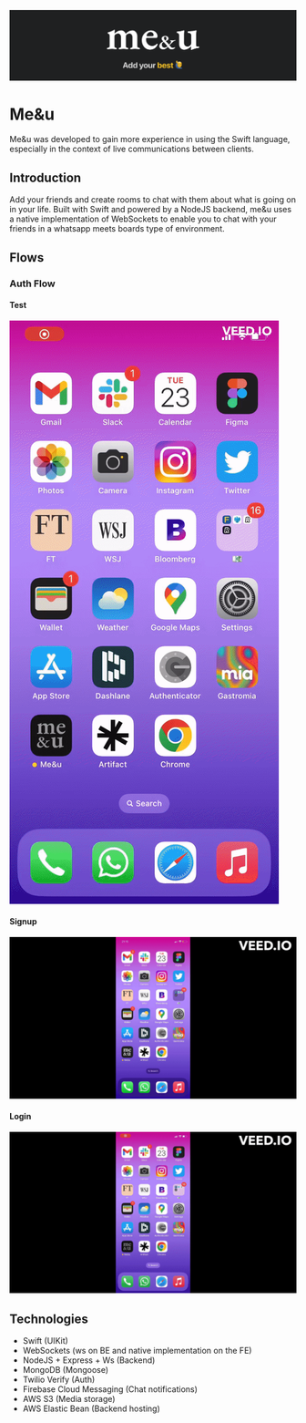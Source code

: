 ![logo](me&u_logo.png)

# Me&u
Me&u was developed to gain more experience in using the Swift language, especially in the context of live communications between clients. 

## Introduction
Add your friends and create rooms to chat with them about what is going on in your life. Built with Swift and powered by a NodeJS backend, me&u uses a native implementation of WebSockets to enable you to chat with your friends in a whatsapp meets boards type of environment. 

## Flows

### Auth Flow

#### Test
![test](test.gif)

#### Signup
![signup](signup.gif)

#### Login
![login](login.gif)

## Technologies
- Swift (UIKit)
- WebSockets (ws on BE and native implementation on the FE)
- NodeJS + Express + Ws (Backend)
- MongoDB (Mongoose)
- Twilio Verify (Auth)
- Firebase Cloud Messaging (Chat notifications)
- AWS S3 (Media storage)
- AWS Elastic Bean (Backend hosting)
